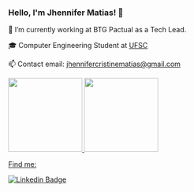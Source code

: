 ### Hello, I'm Jhennifer Matias! 👋

🏦 I’m currently working at BTG Pactual as a Tech Lead.

🎓 Computer Engineering Student at <a href="https://enc.ufsc.br/">UFSC</a>

📫 Contact email: jhennifercristinematias@gmail.com


<div align="left">
  <a href="https://github.com/jhennymatias">
  <img height="150em" src="https://github-readme-stats.vercel.app/api?username=jhennymatias&show_icons=true&theme=radical&include_all_commits=true&count_private=true"/>
  <img height="150em" src="https://github-readme-stats.vercel.app/api/top-langs/?username=jhennymatias&layout=compact&langs_count=7&theme=radical"/>
</div>

 
Find me:

[![Linkedin Badge](https://img.shields.io/badge/-LinkedIn-blue?style=flat-square&logo=Linkedin&logoColor=white&link=https://www.linkedin.com/in/jhennifer-m-170818122/)](https://www.linkedin.com/in/jhennifer-m-170818122/)


